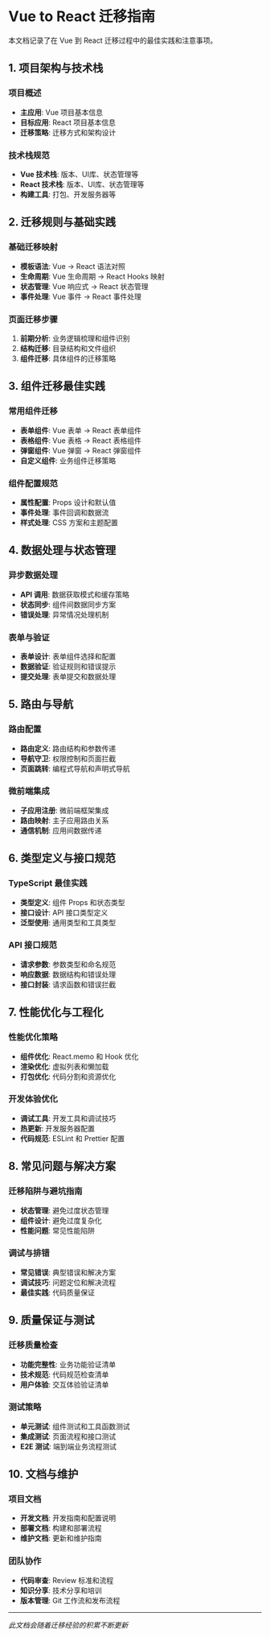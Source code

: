 # Vue to React 迁移指南

本文档记录了在 Vue 到 React 迁移过程中的最佳实践和注意事项。

## 1. 项目架构与技术栈

### 项目概述
- **主应用**: Vue 项目基本信息
- **目标应用**: React 项目基本信息  
- **迁移策略**: 迁移方式和架构设计

### 技术栈规范
- **Vue 技术栈**: 版本、UI库、状态管理等
- **React 技术栈**: 版本、UI库、状态管理等
- **构建工具**: 打包、开发服务器等

## 2. 迁移规则与基础实践

### 基础迁移映射
- **模板语法**: Vue → React 语法对照
- **生命周期**: Vue 生命周期 → React Hooks 映射
- **状态管理**: Vue 响应式 → React 状态管理
- **事件处理**: Vue 事件 → React 事件处理

### 页面迁移步骤
1. **前期分析**: 业务逻辑梳理和组件识别
2. **结构迁移**: 目录结构和文件组织
3. **组件迁移**: 具体组件的迁移策略

## 3. 组件迁移最佳实践

### 常用组件迁移
- **表单组件**: Vue 表单 → React 表单组件
- **表格组件**: Vue 表格 → React 表格组件
- **弹窗组件**: Vue 弹窗 → React 弹窗组件
- **自定义组件**: 业务组件迁移策略

### 组件配置规范
- **属性配置**: Props 设计和默认值
- **事件处理**: 事件回调和数据流
- **样式处理**: CSS 方案和主题配置

## 4. 数据处理与状态管理

### 异步数据处理
- **API 调用**: 数据获取模式和缓存策略
- **状态同步**: 组件间数据同步方案
- **错误处理**: 异常情况处理机制

### 表单与验证
- **表单设计**: 表单组件选择和配置
- **数据验证**: 验证规则和错误提示
- **提交处理**: 表单提交和数据处理

## 5. 路由与导航

### 路由配置
- **路由定义**: 路由结构和参数传递
- **导航守卫**: 权限控制和页面拦截
- **页面跳转**: 编程式导航和声明式导航

### 微前端集成
- **子应用注册**: 微前端框架集成
- **路由映射**: 主子应用路由关系
- **通信机制**: 应用间数据传递

## 6. 类型定义与接口规范

### TypeScript 最佳实践
- **类型定义**: 组件 Props 和状态类型
- **接口设计**: API 接口类型定义
- **泛型使用**: 通用类型和工具类型

### API 接口规范
- **请求参数**: 参数类型和命名规范
- **响应数据**: 数据结构和错误处理
- **接口封装**: 请求函数和错误拦截

## 7. 性能优化与工程化

### 性能优化策略
- **组件优化**: React.memo 和 Hook 优化
- **渲染优化**: 虚拟列表和懒加载
- **打包优化**: 代码分割和资源优化

### 开发体验优化
- **调试工具**: 开发工具和调试技巧
- **热更新**: 开发服务器配置
- **代码规范**: ESLint 和 Prettier 配置

## 8. 常见问题与解决方案

### 迁移陷阱与避坑指南
- **状态管理**: 避免过度状态管理
- **组件设计**: 避免过度复杂化
- **性能问题**: 常见性能陷阱

### 调试与排错
- **常见错误**: 典型错误和解决方案
- **调试技巧**: 问题定位和解决流程
- **最佳实践**: 代码质量保证

## 9. 质量保证与测试

### 迁移质量检查
- **功能完整性**: 业务功能验证清单
- **技术规范**: 代码规范检查清单
- **用户体验**: 交互体验验证清单

### 测试策略
- **单元测试**: 组件测试和工具函数测试
- **集成测试**: 页面流程和接口测试
- **E2E 测试**: 端到端业务流程测试

## 10. 文档与维护

### 项目文档
- **开发文档**: 开发指南和配置说明
- **部署文档**: 构建和部署流程
- **维护文档**: 更新和维护指南

### 团队协作
- **代码审查**: Review 标准和流程
- **知识分享**: 技术分享和培训
- **版本管理**: Git 工作流和发布流程

---

*此文档会随着迁移经验的积累不断更新* 